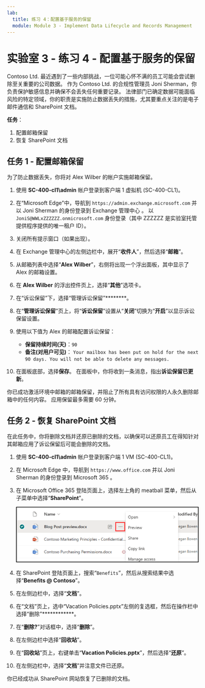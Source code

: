 ```yaml
---
lab:
  title: 练习 4：配置基于服务的保留
  module: Module 3 - Implement Data Lifecycle and Records Management
---
```


# 实验室 3 - 练习 4 - 配置基于服务的保留

Contoso Ltd. 最近遇到了一些内部挑战，一位可能心怀不满的员工可能会尝试删除至关重要的公司数据。 作为 Contoso Ltd. 的合规性管理员 Joni Sherman，你负责保护敏感信息并确保不会丢失任何重要记录。 法律部门已确定数据可能面临风险的特定领域，你的职责是实施防止数据丢失的措施，尤其要重点关注的是电子邮件通信和 SharePoint 文档。

**任务**：

1. 配置邮箱保留
1. 恢复 SharePoint 文档

## 任务 1 - 配置邮箱保留

为了防止数据丢失，你将对 Alex Wilber 的帐户实施邮箱保留。

1. 使用 **SC-400-cl1\admin** 帐户登录到客户端 1 虚拟机 (SC-400-CL1)。

1. 在“Microsoft Edge”中，导航到 `https://admin.exchange.microsoft.com` 并以 Joni Sherman 的身份登录到 Exchange 管理中心  。 以 `JoniS@WWLxZZZZZZ.onmicrosoft.com` 身份登录（其中 ZZZZZZ 是实验室托管提供程序提供的唯一租户 ID）。

1. 关闭所有提示窗口（如果出现）。

1. 在 Exchange 管理中心的左侧边栏中，展开“**收件人**”，然后选择“**邮箱**”。

1. 从邮箱列表中选择“**Alex Wilber**”，右侧将出现一个浮出面板，其中显示了 Alex 的邮箱设置。

1. 在 **Alex Wilber** 的浮出控件页上，选择“**其他**”选项卡。

1. 在“诉讼保留”下，选择“管理诉讼保留”********。

1. 在“**管理诉讼保留**”页上，将“**诉讼保留**”设置从“**关闭**”切换为“**开启**”以显示诉讼保留设置。

1. 使用以下值为 Alex 的邮箱配置诉讼保留：

    - **保留持续时间(天)**：`90`
    - **备注(对用户可见)**： `Your mailbox has been put on hold for the next 90 days. You will not be able to delete any messages.`

1. 在面板底部，选择**保存**。 在面板中，你将收到一条消息，指出**诉讼保留已更新**。

你已成功激活环境中邮箱的邮箱保留，并阻止了所有具有访问权限的人永久删除邮箱中的任何内容。 应用保留最多需要 60 分钟。

## 任务 2 - 恢复 SharePoint 文档

在此任务中，你将删除文档并还原已删除的文档，以确保可以还原员工在得知针对其邮箱应用了诉讼保留后可能会删除的文档。

1. 使用 **SC-400-cl1\admin** 帐户登录到客户端 1 VM (SC-400-CL1)。

1. 在 Microsoft Edge 中，导航到 `https://www.office.com` 并以 Joni Sherman 的身份登录到 Microsoft 365  。

1. 在 Microsoft Office 365 登陆页面上，选择左上角的 meatball 菜单，然后从子菜单中选择“**SharePoint**”。

   ![显示省略号位置的屏幕截图，以显示操作菜单。](../Media/show-more-actions-sharepoint.png)

1. 在 SharePoint 登陆页面上，搜索“`Benefits`”，然后从搜索结果中选择“**Benefits @ Contoso**”。

1. 在左侧边栏中，选择“**文档**”。

1. 在“文档”页上，选中“Vacation Policies.pptx”左侧的复选框，然后在操作栏中选择“删除”************。

1. 在“**删除?**”对话框中，选择“**删除**”。

1. 在左侧边栏中选择“**回收站**”。

1. 在“**回收站**”页上，右键单击“**Vacation Policies.pptx**”，然后选择“**还原**”。

1. 在左侧边栏中，选择“**文档**”并注意文件已还原。

你已经成功从 SharePoint 网站恢复了已删除的文档。
